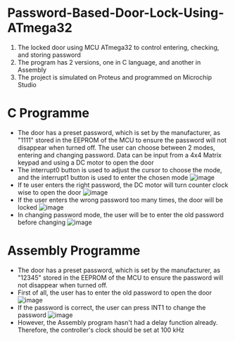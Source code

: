 # Password-Based-Door-Lock-Using-ATmega32

1. The locked door using MCU ATmega32 to control entering, checking, and storing password
2. The program has 2 versions, one in C language, and another in Assembly
3. The project is simulated on Proteus and programmed on Microchip Studio

# C Programme   

- The door has a preset password, which is set by the manufacturer, as "1111" stored in the EEPROM of the MCU to ensure the password will not disappear when turned off. The user can choose between 2 modes, entering and changing password. Data can be input from a 4x4 Matrix keypad and using a DC motor to open the door
- The interrupt0 button is used to adjust the cursor to choose the mode, and the interrupt1 button is used to enter the chosen mode
![image](https://github.com/doanminh2203/Password-Based-Lock-Door-using-ATmega32/assets/153622274/6b7d73d5-906e-48a3-a169-1f59dbdf9016)
- If te user enters the right password, the DC motor will turn counter clock wise to open the door
![image](https://github.com/doanminh2203/Password-Based-Lock-Door-using-ATmega32/assets/153622274/7b86c0be-9a00-4c12-b9e1-e95a8cda2f13)
- If the user enters the wrong password too many times, the door will be locked
![image](https://github.com/doanminh2203/Password-Based-Lock-Door-using-ATmega32/assets/153622274/fd888625-d455-40cd-ab46-8ba4e51b447c)
- In changing password mode, the user will be to enter the old password before changing
![image](https://github.com/doanminh2203/Password-Based-Lock-Door-using-ATmega32/assets/153622274/78f35f6e-7904-4af5-a036-398036b66809)


# Assembly Programme

- The door has a preset password, which is set by the manufacturer, as "12345" stored in the EEPROM of the MCU to ensure the password will not disappear when turned off.
- First of all, the user has to enter the old password to open the door
  ![image](https://github.com/doanminh2203/Password-Based-Lock-Door-using-ATmega32/assets/153622274/b2b1b125-b48a-4518-abc0-e3d895f5d13c)
- If the password is correct, the user can press INT1 to change the password
 ![image](https://github.com/doanminh2203/Password-Based-Lock-Door-using-ATmega32/assets/153622274/8be262d4-ce10-4608-98da-4d0476e9aa35)
- However, the Assembly program hasn't had a delay function already. Therefore, the controller's clock should be set at 100 kHz
